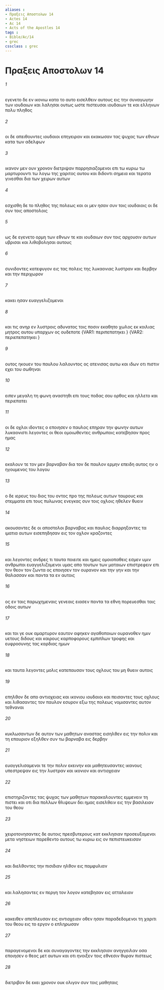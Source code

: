 ```yaml
---
aliases : 
- Πραξεις Aποστολων 14
- Actes 14
- Ac 14
- Acts of the Apostles 14
tags : 
- Bible/Ac/14
- grec
cssclass : grec
---
```


# Πραξεις Aποστολων 14

###### 1
εγενετο δε εν ικονιω κατα το αυτο εισελθειν αυτους εις την συναγωγην των ιουδαιων και λαλησαι ουτως ωστε πιστευσαι ιουδαιων τε και ελληνων πολυ πληθος
###### 2
οι δε απειθουντες ιουδαιοι επηγειραν και εκακωσαν τας ψυχας των εθνων κατα των αδελφων
###### 3
ικανον μεν ουν χρονον διετριψαν παρρησιαζομενοι επι τω κυριω τω μαρτυρουντι τω λογω της χαριτος αυτου και διδοντι σημεια και τερατα γινεσθαι δια των χειρων αυτων
###### 4
εσχισθη δε το πληθος της πολεως και οι μεν ησαν συν τοις ιουδαιοις οι δε συν τοις αποστολοις
###### 5
ως δε εγενετο ορμη των εθνων τε και ιουδαιων συν τοις αρχουσιν αυτων υβρισαι και λιθοβολησαι αυτους
###### 6
συνιδοντες κατεφυγον εις τας πολεις της λυκαονιας λυστραν και δερβην και την περιχωρον
###### 7
κακει ησαν ευαγγελιζομενοι
###### 8
και τις ανηρ εν λυστροις αδυνατος τοις ποσιν εκαθητο χωλος εκ κοιλιας μητρος αυτου υπαρχων ος ουδεποτε  {VAR1: περιπεπατηκει } {VAR2: περιεπεπατηκει }
###### 9
ουτος ηκουεν του παυλου λαλουντος ος ατενισας αυτω και ιδων οτι πιστιν εχει του σωθηναι
###### 10
ειπεν μεγαλη τη φωνη αναστηθι επι τους ποδας σου ορθος και ηλλετο και περιεπατει
###### 11
οι δε οχλοι ιδοντες ο εποιησεν ο παυλος επηραν την φωνην αυτων λυκαονιστι λεγοντες οι θεοι ομοιωθεντες ανθρωποις κατεβησαν προς ημας
###### 12
εκαλουν τε τον μεν βαρναβαν δια τον δε παυλον ερμην επειδη αυτος ην ο ηγουμενος του λογου
###### 13
ο δε ιερευς του διος του οντος προ της πολεως αυτων ταυρους και στεμματα επι τους πυλωνας ενεγκας συν τοις οχλοις ηθελεν θυειν
###### 14
ακουσαντες δε οι αποστολοι βαρναβας και παυλος διαρρηξαντες τα ιματια αυτων εισεπηδησαν εις τον οχλον κραζοντες
###### 15
και λεγοντες ανδρες τι ταυτα ποιειτε και ημεις ομοιοπαθεις εσμεν υμιν ανθρωποι ευαγγελιζομενοι υμας απο τουτων των ματαιων επιστρεφειν επι τον θεον τον ζωντα ος εποιησεν τον ουρανον και την γην και την θαλασσαν και παντα τα εν αυτοις
###### 16
ος εν ταις παρωχημεναις γενεαις ειασεν παντα τα εθνη πορευεσθαι ταις οδοις αυτων
###### 17
και τοι γε ουκ αμαρτυρον εαυτον αφηκεν αγαθοποιων ουρανοθεν ημιν υετους διδους και καιρους καρποφορους εμπιπλων τροφης και ευφροσυνης τας καρδιας ημων
###### 18
και ταυτα λεγοντες μολις κατεπαυσαν τους οχλους του μη θυειν αυτοις
###### 19
επηλθον δε απο αντιοχειας και ικονιου ιουδαιοι και πεισαντες τους οχλους και λιθασαντες τον παυλον εσυρον εξω της πολεως νομισαντες αυτον τεθναναι
###### 20
κυκλωσαντων δε αυτον των μαθητων αναστας εισηλθεν εις την πολιν και τη επαυριον εξηλθεν συν τω βαρναβα εις δερβην
###### 21
ευαγγελισαμενοι τε την πολιν εκεινην και μαθητευσαντες ικανους υπεστρεψαν εις την λυστραν και ικονιον και αντιοχειαν
###### 22
επιστηριζοντες τας ψυχας των μαθητων παρακαλουντες εμμενειν τη πιστει και οτι δια πολλων θλιψεων δει ημας εισελθειν εις την βασιλειαν του θεου
###### 23
χειροτονησαντες δε αυτοις πρεσβυτερους κατ εκκλησιαν προσευξαμενοι μετα νηστειων παρεθεντο αυτους τω κυριω εις ον πεπιστευκεισαν
###### 24
και διελθοντες την πισιδιαν ηλθον εις παμφυλιαν
###### 25
και λαλησαντες εν περγη τον λογον κατεβησαν εις ατταλειαν
###### 26
κακειθεν απεπλευσαν εις αντιοχειαν οθεν ησαν παραδεδομενοι τη χαριτι του θεου εις το εργον ο επληρωσαν
###### 27
παραγενομενοι δε και συναγαγοντες την εκκλησιαν ανηγγειλαν οσα εποιησεν ο θεος μετ αυτων και οτι ηνοιξεν τοις εθνεσιν θυραν πιστεως
###### 28
διετριβον δε εκει χρονον ουκ ολιγον συν τοις μαθηταις
